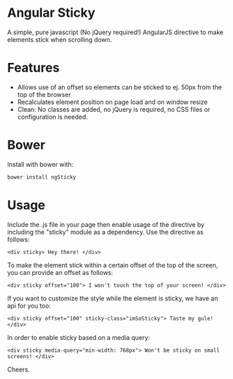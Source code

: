 Angular Sticky
==============

A simple, pure javascript (No jQuery required!) AngularJS directive to make elements stick when scrolling down.

# Features

  * Allows use of an offset so elements can be sticked to ej. 50px from the top of the browser
  * Recalculates element position on page load and on window resize
  * Clean: No classes are added, no jQuery is required, no CSS files or configuration is needed.


# Bower

Install with bower with:

```bash
bower install ngSticky
```


# Usage

Include the .js file in your page then enable usage of the directive by including the "sticky" module
as a dependency. Use the directive as follows:

    <div sticky> Hey there! </div>

To make the element stick within a certain offset of the top of the screen, you can provide an offset as follows:

    <div sticky offset="100"> I won't touch the top of your screen! </div>

If you want to customize the style while the element is sticky, we have an api for you too:

    <div sticky offset="100" sticky-class="imSoSticky"> Taste my gule! </div>

In order to enable sticky based on a media query:

    <div sticky media-query="min-width: 768px"> Won't be sticky on small screens! </div>

Cheers.
